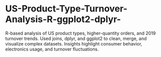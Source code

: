 # US-Product-Type-Turnover-Analysis-R-ggplot2-dplyr-
R-based analysis of US product types, higher-quantity orders, and 2019 turnover trends. Used joins, dplyr, and ggplot2 to clean, merge, and visualize complex datasets. Insights highlight consumer behavior, electronics usage, and turnover fluctuations.
